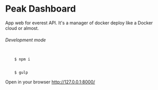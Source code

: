 # Peak Dashboard
App web for everest API. It's a manager of docker deploy like a Docker cloud or almost. 

###### Development mode

```shell

    $ npm i
```

```shell

    $ gulp
```

Open in your browser http://127.0.0.1:8000/


